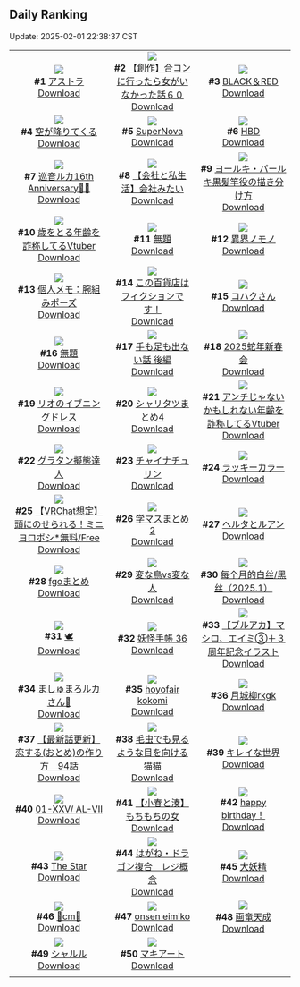 ## Daily Ranking
Update: 2025-02-01 22:38:37 CST

|      |      |      |
| :----: | :----: | :----: |
| ![](https://i.pixiv.re/c/240x480/img-master/img/2025/01/30/00/00/01/126699913_p0_master1200.jpg)<br>**#1** [アストラ](https://www.pixiv.net/artworks/126699913)<br>[Download](https://i.pixiv.re/img-original/img/2025/01/30/00/00/01/126699913_p0.png) | ![](https://i.pixiv.re/c/240x480/img-master/img/2025/01/31/00/00/25/126730717_p0_master1200.jpg)<br>**#2** [【創作】合コンに行ったら女がいなかった話６０](https://www.pixiv.net/artworks/126730717)<br>[Download](https://i.pixiv.re/img-original/img/2025/01/31/00/00/25/126730717_p0.png) | ![](https://i.pixiv.re/c/240x480/img-master/img/2025/01/30/00/00/07/126699946_p0_master1200.jpg)<br>**#3** [BLACK＆RED](https://www.pixiv.net/artworks/126699946)<br>[Download](https://i.pixiv.re/img-original/img/2025/01/30/00/00/07/126699946_p0.jpg) |
| ![](https://i.pixiv.re/c/240x480/img-master/img/2025/01/30/00/00/27/126700069_p0_master1200.jpg)<br>**#4** [空が降りてくる](https://www.pixiv.net/artworks/126700069)<br>[Download](https://i.pixiv.re/img-original/img/2025/01/30/00/00/27/126700069_p0.png) | ![](https://i.pixiv.re/c/240x480/img-master/img/2025/01/31/00/00/07/126730617_p0_master1200.jpg)<br>**#5** [SuperNova](https://www.pixiv.net/artworks/126730617)<br>[Download](https://i.pixiv.re/img-original/img/2025/01/31/00/00/07/126730617_p0.png) | ![](https://i.pixiv.re/c/240x480/img-master/img/2025/01/30/00/00/19/126700018_p0_master1200.jpg)<br>**#6** [HBD](https://www.pixiv.net/artworks/126700018)<br>[Download](https://i.pixiv.re/img-original/img/2025/01/30/00/00/19/126700018_p0.png) |
| ![](https://i.pixiv.re/c/240x480/img-master/img/2025/01/30/00/00/00/126699907_p0_master1200.jpg)<br>**#7** [巡音ルカ16th Anniversary🎂🎉](https://www.pixiv.net/artworks/126699907)<br>[Download](https://i.pixiv.re/img-original/img/2025/01/30/00/00/00/126699907_p0.jpg) | ![](https://i.pixiv.re/c/240x480/img-master/img/2025/01/31/12/00/18/126742274_p0_master1200.jpg)<br>**#8** [【会社と私生活】会社みたい](https://www.pixiv.net/artworks/126742274)<br>[Download](https://i.pixiv.re/img-original/img/2025/01/31/12/00/18/126742274_p0.jpg) | ![](https://i.pixiv.re/c/240x480/img-master/img/2025/01/31/18/05/43/126749373_p0_master1200.jpg)<br>**#9** [ヨールキ・パールキ黒髪竿役の描き分け方](https://www.pixiv.net/artworks/126749373)<br>[Download](https://i.pixiv.re/img-original/img/2025/01/31/18/05/43/126749373_p0.jpg) |
| ![](https://i.pixiv.re/c/240x480/img-master/img/2025/01/30/21/31/56/126725262_p0_master1200.jpg)<br>**#10** [歳をとる年齢を詐称してるVtuber](https://www.pixiv.net/artworks/126725262)<br>[Download](https://i.pixiv.re/img-original/img/2025/01/30/21/31/56/126725262_p0.png) | ![](https://i.pixiv.re/c/240x480/img-master/img/2025/01/31/01/46/41/126733954_p0_master1200.jpg)<br>**#11** [無題](https://www.pixiv.net/artworks/126733954)<br>[Download](https://i.pixiv.re/img-original/img/2025/01/31/01/46/41/126733954_p0.jpg) | ![](https://i.pixiv.re/c/240x480/img-master/img/2025/01/31/00/00/18/126730685_p0_master1200.jpg)<br>**#12** [異界ノモノ](https://www.pixiv.net/artworks/126730685)<br>[Download](https://i.pixiv.re/img-original/img/2025/01/31/00/00/18/126730685_p0.jpg) |
| ![](https://i.pixiv.re/c/240x480/img-master/img/2025/01/30/06/00/07/126707074_p0_master1200.jpg)<br>**#13** [個人メモ：腕組みポーズ](https://www.pixiv.net/artworks/126707074)<br>[Download](https://i.pixiv.re/img-original/img/2025/01/30/06/00/07/126707074_p0.jpg) | ![](https://i.pixiv.re/c/240x480/img-master/img/2025/01/30/17/46/14/126718084_p0_master1200.jpg)<br>**#14** [この百貨店はフィクションです！](https://www.pixiv.net/artworks/126718084)<br>[Download](https://i.pixiv.re/img-original/img/2025/01/30/17/46/14/126718084_p0.png) | ![](https://i.pixiv.re/c/240x480/img-master/img/2025/01/30/05/11/28/126706553_p0_master1200.jpg)<br>**#15** [コハクさん](https://www.pixiv.net/artworks/126706553)<br>[Download](https://i.pixiv.re/img-original/img/2025/01/30/05/11/28/126706553_p0.jpg) |
| ![](https://i.pixiv.re/c/240x480/img-master/img/2025/01/30/21/03/33/126724233_p0_master1200.jpg)<br>**#16** [無題](https://www.pixiv.net/artworks/126724233)<br>[Download](https://i.pixiv.re/img-original/img/2025/01/30/21/03/33/126724233_p0.jpg) | ![](https://i.pixiv.re/c/240x480/img-master/img/2025/01/30/07/21/13/126708116_p0_master1200.jpg)<br>**#17** [手も足も出ない話 後編](https://www.pixiv.net/artworks/126708116)<br>[Download](https://i.pixiv.re/img-original/img/2025/01/30/07/21/13/126708116_p0.png) | ![](https://i.pixiv.re/c/240x480/img-master/img/2025/01/30/00/03/29/126700417_p0_master1200.jpg)<br>**#18** [2025蛇年新春会](https://www.pixiv.net/artworks/126700417)<br>[Download](https://i.pixiv.re/img-original/img/2025/01/30/00/03/29/126700417_p0.jpg) |
| ![](https://i.pixiv.re/c/240x480/img-master/img/2025/01/30/18/12/01/126718914_p0_master1200.jpg)<br>**#19** [リオのイブニングドレス](https://www.pixiv.net/artworks/126718914)<br>[Download](https://i.pixiv.re/img-original/img/2025/01/30/18/12/01/126718914_p0.jpg) | ![](https://i.pixiv.re/c/240x480/img-master/img/2025/01/31/11/38/19/126741863_p0_master1200.jpg)<br>**#20** [シャリタツまとめ4](https://www.pixiv.net/artworks/126741863)<br>[Download](https://i.pixiv.re/img-original/img/2025/01/31/11/38/19/126741863_p0.jpg) | ![](https://i.pixiv.re/c/240x480/img-master/img/2025/01/31/21/04/29/126755341_p0_master1200.jpg)<br>**#21** [アンチじゃないかもしれない年齢を詐称してるVtuber](https://www.pixiv.net/artworks/126755341)<br>[Download](https://i.pixiv.re/img-original/img/2025/01/31/21/04/29/126755341_p0.png) |
| ![](https://i.pixiv.re/c/240x480/img-master/img/2025/01/31/20/30/03/126753971_p0_master1200.jpg)<br>**#22** [グラタン擬態達人](https://www.pixiv.net/artworks/126753971)<br>[Download](https://i.pixiv.re/img-original/img/2025/01/31/20/30/03/126753971_p0.png) | ![](https://i.pixiv.re/c/240x480/img-master/img/2025/01/30/07/29/22/126708215_p0_master1200.jpg)<br>**#23** [チャイナチュリン](https://www.pixiv.net/artworks/126708215)<br>[Download](https://i.pixiv.re/img-original/img/2025/01/30/07/29/22/126708215_p0.jpg) | ![](https://i.pixiv.re/c/240x480/img-master/img/2025/01/31/20/10/02/126753294_p0_master1200.jpg)<br>**#24** [ラッキーカラー](https://www.pixiv.net/artworks/126753294)<br>[Download](https://i.pixiv.re/img-original/img/2025/01/31/20/10/02/126753294_p0.jpg) |
| ![](https://i.pixiv.re/c/240x480/img-master/img/2025/01/31/17/58/38/126748932_p0_master1200.jpg)<br>**#25** [【VRChat想定】頭にのせられる！ミニヨロボシ*無料/Free](https://www.pixiv.net/artworks/126748932)<br>[Download](https://i.pixiv.re/img-original/img/2025/01/31/17/58/38/126748932_p0.png) | ![](https://i.pixiv.re/c/240x480/img-master/img/2025/01/30/10/35/59/126710666_p0_master1200.jpg)<br>**#26** [学マスまとめ2](https://www.pixiv.net/artworks/126710666)<br>[Download](https://i.pixiv.re/img-original/img/2025/01/30/10/35/59/126710666_p0.jpg) | ![](https://i.pixiv.re/c/240x480/img-master/img/2025/01/30/00/00/19/126700023_p0_master1200.jpg)<br>**#27** [ヘルタとルアン](https://www.pixiv.net/artworks/126700023)<br>[Download](https://i.pixiv.re/img-original/img/2025/01/30/00/00/19/126700023_p0.png) |
| ![](https://i.pixiv.re/c/240x480/img-master/img/2025/01/31/11/43/11/126741933_p0_master1200.jpg)<br>**#28** [fgoまとめ](https://www.pixiv.net/artworks/126741933)<br>[Download](https://i.pixiv.re/img-original/img/2025/01/31/11/43/11/126741933_p0.jpg) | ![](https://i.pixiv.re/c/240x480/img-master/img/2025/01/31/01/21/49/126733384_p0_master1200.jpg)<br>**#29** [変な鳥vs変な人](https://www.pixiv.net/artworks/126733384)<br>[Download](https://i.pixiv.re/img-original/img/2025/01/31/01/21/49/126733384_p0.jpg) | ![](https://i.pixiv.re/c/240x480/img-master/img/2025/01/30/10/18/01/126710433_p0_master1200.jpg)<br>**#30** [每个月的白丝/黑丝（2025.1）](https://www.pixiv.net/artworks/126710433)<br>[Download](https://i.pixiv.re/img-original/img/2025/01/30/10/18/01/126710433_p0.jpg) |
| ![](https://i.pixiv.re/c/240x480/img-master/img/2025/01/31/00/01/26/126730893_p0_master1200.jpg)<br>**#31** [🕊️](https://www.pixiv.net/artworks/126730893)<br>[Download](https://i.pixiv.re/img-original/img/2025/01/31/00/01/26/126730893_p0.png) | ![](https://i.pixiv.re/c/240x480/img-master/img/2025/01/31/00/02/25/126730988_p0_master1200.jpg)<br>**#32** [妖怪手帳 36](https://www.pixiv.net/artworks/126730988)<br>[Download](https://i.pixiv.re/img-original/img/2025/01/31/00/02/25/126730988_p0.jpg) | ![](https://i.pixiv.re/c/240x480/img-master/img/2025/01/31/00/07/48/126731284_p0_master1200.jpg)<br>**#33** [【ブルアカ】マシロ、エイミ③＋３周年記念イラスト](https://www.pixiv.net/artworks/126731284)<br>[Download](https://i.pixiv.re/img-original/img/2025/01/31/00/07/48/126731284_p0.jpg) |
| ![](https://i.pixiv.re/c/240x480/img-master/img/2025/01/30/20/30/03/126723042_p0_master1200.jpg)<br>**#34** [ましゅまろルカさん🍬](https://www.pixiv.net/artworks/126723042)<br>[Download](https://i.pixiv.re/img-original/img/2025/01/30/20/30/03/126723042_p0.png) | ![](https://i.pixiv.re/c/240x480/img-master/img/2025/01/31/22/01/06/126757480_p0_master1200.jpg)<br>**#35** [hoyofair kokomi](https://www.pixiv.net/artworks/126757480)<br>[Download](https://i.pixiv.re/img-original/img/2025/01/31/22/01/06/126757480_p0.png) | ![](https://i.pixiv.re/c/240x480/img-master/img/2025/01/31/00/00/33/126730751_p0_master1200.jpg)<br>**#36** [月城柳rkgk](https://www.pixiv.net/artworks/126730751)<br>[Download](https://i.pixiv.re/img-original/img/2025/01/31/00/00/33/126730751_p0.png) |
| ![](https://i.pixiv.re/c/240x480/img-master/img/2025/01/31/12/23/08/126742773_p0_master1200.jpg)<br>**#37** [【最新話更新】恋する(おとめ)の作り方　94話](https://www.pixiv.net/artworks/126742773)<br>[Download](https://i.pixiv.re/img-original/img/2025/01/31/12/23/08/126742773_p0.png) | ![](https://i.pixiv.re/c/240x480/img-master/img/2025/01/31/00/11/36/126731432_p0_master1200.jpg)<br>**#38** [毛虫でも見るような目を向ける猫猫](https://www.pixiv.net/artworks/126731432)<br>[Download](https://i.pixiv.re/img-original/img/2025/01/31/00/11/36/126731432_p0.png) | ![](https://i.pixiv.re/c/240x480/img-master/img/2025/01/31/14/09/52/126744507_p0_master1200.jpg)<br>**#39** [キレイな世界](https://www.pixiv.net/artworks/126744507)<br>[Download](https://i.pixiv.re/img-original/img/2025/01/31/14/09/52/126744507_p0.png) |
| ![](https://i.pixiv.re/c/240x480/img-master/img/2025/01/30/00/04/22/126700482_p0_master1200.jpg)<br>**#40** [01-ⅩⅩⅤ/ AL-Ⅶ](https://www.pixiv.net/artworks/126700482)<br>[Download](https://i.pixiv.re/img-original/img/2025/01/30/00/04/22/126700482_p0.png) | ![](https://i.pixiv.re/c/240x480/img-master/img/2025/01/30/22/28/17/126727334_p0_master1200.jpg)<br>**#41** [【小春と湊】もちもちの女](https://www.pixiv.net/artworks/126727334)<br>[Download](https://i.pixiv.re/img-original/img/2025/01/30/22/28/17/126727334_p0.png) | ![](https://i.pixiv.re/c/240x480/img-master/img/2025/01/30/01/04/11/126702490_p0_master1200.jpg)<br>**#42** [happy birthday！](https://www.pixiv.net/artworks/126702490)<br>[Download](https://i.pixiv.re/img-original/img/2025/01/30/01/04/11/126702490_p0.jpg) |
| ![](https://i.pixiv.re/c/240x480/img-master/img/2025/01/30/21/22/58/126724907_p0_master1200.jpg)<br>**#43** [The Star](https://www.pixiv.net/artworks/126724907)<br>[Download](https://i.pixiv.re/img-original/img/2025/01/30/21/22/58/126724907_p0.jpg) | ![](https://i.pixiv.re/c/240x480/img-master/img/2025/01/30/19/29/55/126719785_p0_master1200.jpg)<br>**#44** [はがね・ドラゴン複合　レジ概念](https://www.pixiv.net/artworks/126719785)<br>[Download](https://i.pixiv.re/img-original/img/2025/01/30/19/29/55/126719785_p0.jpg) | ![](https://i.pixiv.re/c/240x480/img-master/img/2025/01/30/00/57/18/126702253_p0_master1200.jpg)<br>**#45** [大妖精](https://www.pixiv.net/artworks/126702253)<br>[Download](https://i.pixiv.re/img-original/img/2025/01/30/00/57/18/126702253_p0.jpg) |
| ![](https://i.pixiv.re/c/240x480/img-master/img/2025/01/30/20/51/00/126723694_p0_master1200.jpg)<br>**#46** [🖤cm🖤](https://www.pixiv.net/artworks/126723694)<br>[Download](https://i.pixiv.re/img-original/img/2025/01/30/20/51/00/126723694_p0.png) | ![](https://i.pixiv.re/c/240x480/img-master/img/2025/01/30/00/00/35/126700100_p0_master1200.jpg)<br>**#47** [onsen eimiko](https://www.pixiv.net/artworks/126700100)<br>[Download](https://i.pixiv.re/img-original/img/2025/01/30/00/00/35/126700100_p0.png) | ![](https://i.pixiv.re/c/240x480/img-master/img/2025/01/31/07/02/23/126738151_p0_master1200.jpg)<br>**#48** [画竜天成](https://www.pixiv.net/artworks/126738151)<br>[Download](https://i.pixiv.re/img-original/img/2025/01/31/07/02/23/126738151_p0.jpg) |
| ![](https://i.pixiv.re/c/240x480/img-master/img/2025/01/30/22/36/18/126727637_p0_master1200.jpg)<br>**#49** [シャルル](https://www.pixiv.net/artworks/126727637)<br>[Download](https://i.pixiv.re/img-original/img/2025/01/30/22/36/18/126727637_p0.jpg) | ![](https://i.pixiv.re/c/240x480/img-master/img/2025/01/30/01/00/01/126702323_p0_master1200.jpg)<br>**#50** [マキアート](https://www.pixiv.net/artworks/126702323)<br>[Download](https://i.pixiv.re/img-original/img/2025/01/30/01/00/01/126702323_p0.png) |
|      |
